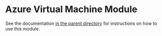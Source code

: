 # Azure Virtual Machine Module

See the documentation [in the parent directory](../README.md) for instructions on how to use this module.